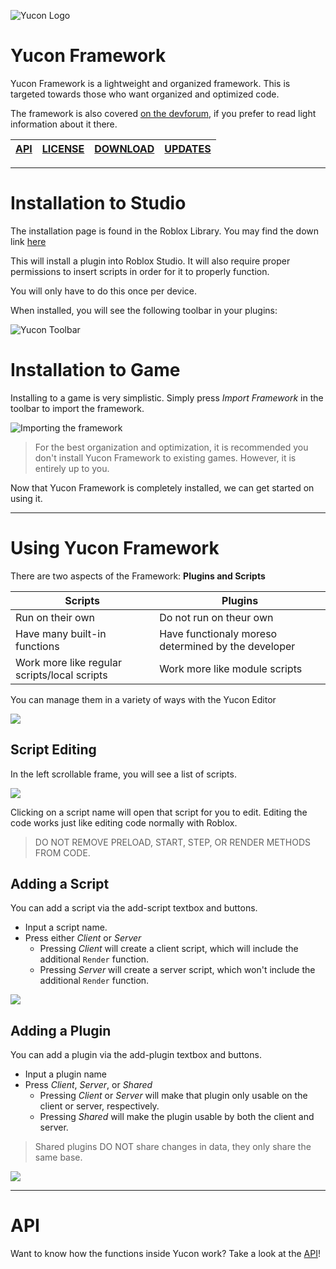 
![Yucon Logo](/yuconlogo500.png)

# Yucon Framework

Yucon Framework is a lightweight and organized framework. This is targeted towards those who want organized and optimized code.

The framework is also covered [on the devforum](https://devforum.roblox.com/t/yucon-code-framework-keep-your-code-efficient-effective-and-organized/630895), if you prefer to read light information about it there.

[API](API.md) | [LICENSE](https://raw.githubusercontent.com/iG-Studios/YuconFramework/main/LICENSE) | [DOWNLOAD](https://www.roblox.com/library/5196221650/Yucon-Framework) | [UPDATES](Updates.md)
-- | -- | -- | --

---

# Installation to Studio
The installation page is found in the Roblox Library.
You may find the down link [here](https://www.roblox.com/library/5196221650/Yucon-Framework)

This will install a plugin into Roblox Studio. It will also require proper permissions to insert scripts in order for it to properly function.

You will only have to do this once per device.

When installed, you will see the following toolbar in your plugins:

![Yucon Toolbar](/image.png)

# Installation to Game
Installing to a game is very simplistic.
Simply press *Import Framework* in the toolbar to import the framework.

![Importing the framework](yucondownload.jpg)

> For the best organization and optimization, it is recommended you don't install Yucon Framework to existing games. However, it is entirely up to you.

Now that Yucon Framework is completely installed, we can get started on using it.

---

# Using Yucon Framework

There are two aspects of the Framework: **Plugins and Scripts**

Scripts | Plugins
------- | -------
Run on their own | Do not run on theur own
Have many built-in functions | Have functionaly moreso determined by the developer
Work more like regular scripts/local scripts | Work more like module scripts

You can manage them in a variety of ways with the Yucon Editor

![](prompt.jpg)

## Script Editing
In the left scrollable frame, you will see a list of scripts.

![](scripts.jpg)

Clicking on a script name will open that script for you to edit.
Editing the code works just like editing code normally with Roblox.

> DO NOT REMOVE PRELOAD, START, STEP, OR RENDER METHODS FROM CODE.

## Adding a Script
You can add a script via the add-script textbox and buttons.
* Input a script name.
* Press either *Client* or *Server*
  * Pressing *Client* will create a client script, which will include the additional `Render` function.
  * Pressing *Server* will create a server script, which won't include the additional `Render` function.

![](addscript.jpg)

## Adding a Plugin
You can add a plugin via the add-plugin textbox and buttons.
* Input a plugin name
* Press *Client*, *Server*, or *Shared*
  * Pressing *Client* or *Server* will make that plugin only usable on the client or server, respectively.
  * Pressing *Shared* will make the plugin usable by both the client and server. 

> Shared plugins DO NOT share changes in data, they only share the same base.

![](addplugin.jpg)

---

# API
Want to know how the functions inside Yucon work? Take a look at the [API](API.md)!
